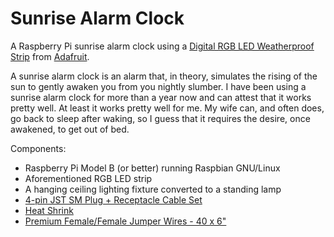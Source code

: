 # Sunrise Alarm Clock
  
A Raspberry Pi sunrise alarm clock using a [Digital RGB LED Weatherproof Strip](https://www.adafruit.com/product/306) from [Adafruit](https://www.adafruit.com).  

A sunrise alarm clock is an alarm that, in theory, simulates the rising of the sun to gently awaken you from you nightly slumber. I have been using a sunrise alarm clock for more than a year now and can attest that it works pretty well. At least it works pretty well for me. My wife can, and often does, go back to sleep after waking, so I guess that it requires the desire, once awakened, to get out of bed.  

Components:  
* Raspberry Pi Model B (or better) running Raspbian GNU/Linux
* Aforementioned RGB LED strip
* A hanging ceiling lighting fixture converted to a standing lamp
* [4-pin JST SM Plug + Receptacle Cable Set](https://www.adafruit.com/product/578)
* [Heat Shrink](https://www.adafruit.com/product/344)
* [Premium Female/Female Jumper Wires - 40 x 6"](https://www.adafruit.com/products/266)


